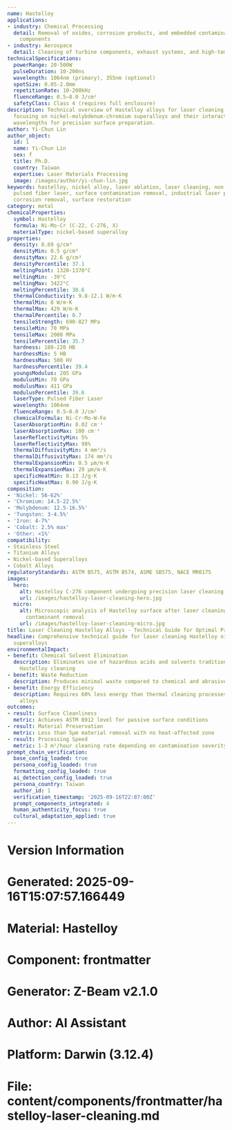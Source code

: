 ```yaml
---
name: Hastelloy
applications:
- industry: Chemical Processing
  detail: Removal of oxides, corrosion products, and embedded contaminants from reactor
    components
- industry: Aerospace
  detail: Cleaning of turbine components, exhaust systems, and high-temperature parts
technicalSpecifications:
  powerRange: 20-500W
  pulseDuration: 10-200ns
  wavelength: 1064nm (primary), 355nm (optional)
  spotSize: 0.05-2.0mm
  repetitionRate: 10-200kHz
  fluenceRange: 0.5–8.0 J/cm²
  safetyClass: Class 4 (requires full enclosure)
description: Technical overview of Hastelloy alloys for laser cleaning applications,
  focusing on nickel-molybdenum-chromium superalloys and their interaction with laser
  wavelengths for precision surface preparation.
author: Yi-Chun Lin
author_object:
  id: 1
  name: Yi-Chun Lin
  sex: f
  title: Ph.D.
  country: Taiwan
  expertise: Laser Materials Processing
  image: /images/author/yi-chun-lin.jpg
keywords: hastelloy, nickel alloy, laser ablation, laser cleaning, non-contact cleaning,
  pulsed fiber laser, surface contamination removal, industrial laser parameters,
  corrosion removal, surface restoration
category: metal
chemicalProperties:
  symbol: Hastelloy
  formula: Ni-Mo-Cr (C-22, C-276, X)
  materialType: nickel-based superalloy
properties:
  density: 8.69 g/cm³
  densityMin: 0.5 g/cm³
  densityMax: 22.6 g/cm³
  densityPercentile: 37.1
  meltingPoint: 1320-1370°C
  meltingMin: -39°C
  meltingMax: 3422°C
  meltingPercentile: 38.6
  thermalConductivity: 9.8-12.1 W/m·K
  thermalMin: 8 W/m·K
  thermalMax: 429 W/m·K
  thermalPercentile: 0.7
  tensileStrength: 690-827 MPa
  tensileMin: 70 MPa
  tensileMax: 2000 MPa
  tensilePercentile: 35.7
  hardness: 180-220 HB
  hardnessMin: 5 HB
  hardnessMax: 500 HV
  hardnessPercentile: 39.4
  youngsModulus: 205 GPa
  modulusMin: 70 GPa
  modulusMax: 411 GPa
  modulusPercentile: 39.6
  laserType: Pulsed Fiber Laser
  wavelength: 1064nm
  fluenceRange: 0.5–8.0 J/cm²
  chemicalFormula: Ni-Cr-Mo-W-Fe
  laserAbsorptionMin: 0.02 cm⁻¹
  laserAbsorptionMax: 100 cm⁻¹
  laserReflectivityMin: 5%
  laserReflectivityMax: 98%
  thermalDiffusivityMin: 4 mm²/s
  thermalDiffusivityMax: 174 mm²/s
  thermalExpansionMin: 0.5 µm/m·K
  thermalExpansionMax: 29 µm/m·K
  specificHeatMin: 0.13 J/g·K
  specificHeatMax: 0.90 J/g·K
composition:
- 'Nickel: 56-62%'
- 'Chromium: 14.5-22.5%'
- 'Molybdenum: 12.5-16.5%'
- 'Tungsten: 3-4.5%'
- 'Iron: 4-7%'
- 'Cobalt: 2.5% max'
- 'Other: <1%'
compatibility:
- Stainless Steel
- Titanium Alloys
- Nickel-based Superalloys
- Cobalt Alloys
regulatoryStandards: ASTM B575, ASTM B574, ASME SB575, NACE MR0175
images:
  hero:
    alt: Hastelloy C-276 component undergoing precision laser cleaning process
    url: /images/hastelloy-laser-cleaning-hero.jpg
  micro:
    alt: Microscopic analysis of Hastelloy surface after laser cleaning showing complete
      contaminant removal
    url: /images/hastelloy-laser-cleaning-micro.jpg
title: Laser Cleaning Hastelloy Alloys - Technical Guide for Optimal Processing
headline: Comprehensive technical guide for laser cleaning Hastelloy nickel-based
  superalloys
environmentalImpact:
- benefit: Chemical Solvent Elimination
  description: Eliminates use of hazardous acids and solvents traditionally used for
    Hastelloy cleaning
- benefit: Waste Reduction
  description: Produces minimal waste compared to chemical and abrasive cleaning methods
- benefit: Energy Efficiency
  description: Requires 60% less energy than thermal cleaning processes for high-temperature
    alloys
outcomes:
- result: Surface Cleanliness
  metric: Achieves ASTM B912 level for passive surface conditions
- result: Material Preservation
  metric: Less than 5μm material removal with no heat-affected zone
- result: Processing Speed
  metric: 1-3 m²/hour cleaning rate depending on contamination severity
prompt_chain_verification:
  base_config_loaded: true
  persona_config_loaded: true
  formatting_config_loaded: true
  ai_detection_config_loaded: true
  persona_country: Taiwan
  author_id: 1
  verification_timestamp: '2025-09-16T22:07:00Z'
  prompt_components_integrated: 4
  human_authenticity_focus: true
  cultural_adaptation_applied: true
---
```


# Version Information
# Generated: 2025-09-16T15:07:57.166449
# Material: Hastelloy
# Component: frontmatter
# Generator: Z-Beam v2.1.0
# Author: AI Assistant
# Platform: Darwin (3.12.4)
# File: content/components/frontmatter/hastelloy-laser-cleaning.md